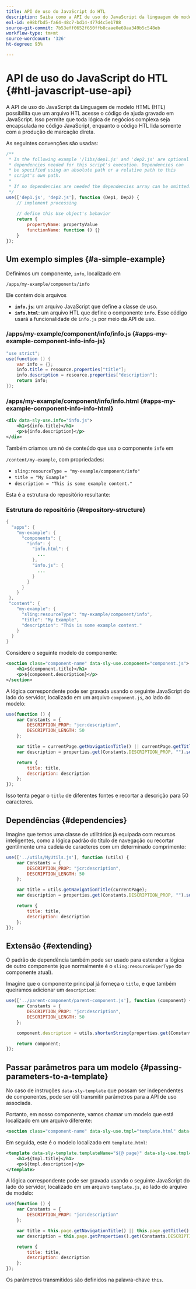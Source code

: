 ```yaml
---
title: API de uso do JavaScript do HTL
description: Saiba como a API de uso do JavaScript da linguagem do modelo do HTML (HTL) permite que um arquivo HTL acesse o código de ajuda gravado em JavaScript.
exl-id: e98bfbd5-fa64-48c7-bd14-477d4c5e1788
source-git-commit: 7b53eff0652f650ffb8caae0e69aa349b5c548eb
workflow-type: tm+mt
source-wordcount: '326'
ht-degree: 93%

---
```


# API de uso do JavaScript do HTL {#htl-javascript-use-api}

A API de uso do JavaScript da Linguagem de modelo HTML (HTL) possibilita que um arquivo HTL acesse o código de ajuda gravado em JavaScript. Isso permite que toda lógica de negócios complexa seja encapsulada no código JavaScript, enquanto o código HTL lida somente com a produção de marcação direta.

As seguintes convenções são usadas:

```javascript
/**
 * In the following example '/libs/dep1.js' and 'dep2.js' are optional
 * dependencies needed for this script's execution. Dependencies can
 * be specified using an absolute path or a relative path to this
 * script's own path.
 *
 * If no dependencies are needed the dependencies array can be omitted.
 */
use(['dep1.js', 'dep2.js'], function (Dep1, Dep2) {
    // implement processing
  
    // define this Use object's behavior
    return {
        propertyName: propertyValue
        functionName: function () {}
    }
});
```

## Um exemplo simples {#a-simple-example}

Definimos um componente, `info`, localizado em

`/apps/my-example/components/info`

Ele contém dois arquivos

* **`info.js`**: um arquivo JavaScript que define a classe de uso.
* **`info.html`**: um arquivo HTL que define o componente `info`. Esse código usará a funcionalidade de `info.js` por meio da API de uso.

### /apps/my-example/component/info/info.js {#apps-my-example-component-info-info-js}

```java
"use strict";
use(function () {
    var info = {};
    info.title = resource.properties["title"];
    info.description = resource.properties["description"];
    return info;
});
```

### /apps/my-example/component/info/info.html {#apps-my-example-component-info-info-html}

```xml
<div data-sly-use.info="info.js">
    <h1>${info.title}</h1>
    <p>${info.description}</p>
</div>
```

Também criamos um nó de conteúdo que usa o componente `info` em

`/content/my-example`, com propriedades:

* `sling:resourceType = "my-example/component/info"`
* `title = "My Example"`
* `description = "This is some example content."`

Esta é a estrutura do repositório resultante:

### Estrutura do repositório {#repository-structure}

```java
{
  "apps": {
    "my-example": {
      "components": {
        "info": {
          "info.html": {
            ...
          },
          "info.js": {
            ...
          }
        }
      }
    }
 },
 "content": {
    "my-example": {
      "sling:resourceType": "my-example/component/info",
      "title": "My Example",
      "description": "This is some example content."
    }
  }
}
```

Considere o seguinte modelo de componente:

```xml
<section class="component-name" data-sly-use.component="component.js">
    <h1>${component.title}</h1>
    <p>${component.description}</p>
</section>
```

A lógica correspondente pode ser gravada usando o seguinte JavaScript do lado do servidor, localizado em um arquivo `component.js`, ao lado do modelo:

```javascript
use(function () {
    var Constants = {
        DESCRIPTION_PROP: "jcr:description",
        DESCRIPTION_LENGTH: 50
    };

    var title = currentPage.getNavigationTitle() || currentPage.getTitle() || currentPage.getName();
    var description = properties.get(Constants.DESCRIPTION_PROP, "").substr(0, Constants.DESCRIPTION_LENGTH);

    return {
        title: title,
        description: description
    };
});
```

Isso tenta pegar o `title` de diferentes fontes e recortar a descrição para 50 caracteres.

## Dependências {#dependencies}

Imagine que temos uma classe de utilitários já equipada com recursos inteligentes, como a lógica padrão do título de navegação ou recortar gentilmente uma cadeia de caracteres com um determinado comprimento:

```javascript
use(['../utils/MyUtils.js'], function (utils) {
    var Constants = {
        DESCRIPTION_PROP: "jcr:description",
        DESCRIPTION_LENGTH: 50
    };

    var title = utils.getNavigationTitle(currentPage);
    var description = properties.get(Constants.DESCRIPTION_PROP, "").substr(0, Constants.DESCRIPTION_LENGTH);

    return {
        title: title,
        description: description
    };
});
```

## Extensão {#extending}

O padrão de dependência também pode ser usado para estender a lógica de outro componente (que normalmente é o `sling:resourceSuperType` do componente atual).

Imagine que o componente principal já forneça o `title`, e que também queiramos adicionar um `description`:

```javascript
use(['../parent-component/parent-component.js'], function (component) {
    var Constants = {
        DESCRIPTION_PROP: "jcr:description",
        DESCRIPTION_LENGTH: 50
    };

    component.description = utils.shortenString(properties.get(Constants.DESCRIPTION_PROP, ""), Constants.DESCRIPTION_LENGTH);

    return component;
});
```

## Passar parâmetros para um modelo {#passing-parameters-to-a-template}

No caso de instruções `data-sly-template` que possam ser independentes de componentes, pode ser útil transmitir parâmetros para a API de uso associada.

Portanto, em nosso componente, vamos chamar um modelo que está localizado em um arquivo diferente:

```xml
<section class="component-name" data-sly-use.tmpl="template.html" data-sly-call="${tmpl.templateName @ page=currentPage}"></section>
```

Em seguida, este é o modelo localizado em `template.html`:

```xml
<template data-sly-template.templateName="${@ page}" data-sly-use.tmpl="${'template.js' @ page=page, descriptionLength=50}">
    <h1>${tmpl.title}</h1>
    <p>${tmpl.description}</p>
</template>
```

A lógica correspondente pode ser gravada usando o seguinte JavaScript do lado do servidor, localizado em um arquivo `template.js`, ao lado do arquivo de modelo:

```javascript
use(function () {
    var Constants = {
        DESCRIPTION_PROP: "jcr:description"
    };

    var title = this.page.getNavigationTitle() || this.page.getTitle() || this.page.getName();
    var description = this.page.getProperties().get(Constants.DESCRIPTION_PROP, "").substr(0, this.descriptionLength);

    return {
        title: title,
        description: description
    };
});
```

Os parâmetros transmitidos são definidos na palavra-chave `this`.
